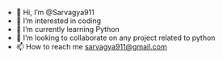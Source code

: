 - 👋 Hi, I’m @Sarvagya911
- 👀 I’m interested in coding
- 🌱 I’m currently learning Python
- 💞️ I’m looking to collaborate on any project related to python
- 📫 How to reach me sarvagya911@gmail.com

<!---
Sarvagya911/Sarvagya911 is a ✨ special ✨ repository because its `README.md` (this file) appears on your GitHub profile.
You can click the Preview link to take a look at your changes.
--->
